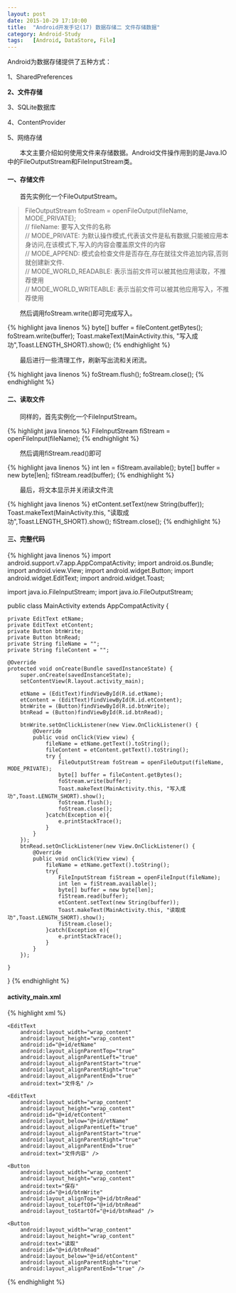 ```yaml
---
layout: post
date: 2015-10-29 17:10:00
title:  "Android开发手记(17) 数据存储二 文件存储数据"
category: Android-Study
tags:   [Android, DataStore, File]
---
```


Android为数据存储提供了五种方式：

1、SharedPreferences

**2、文件存储**

3、SQLite数据库

4、ContentProvider

5、网络存储

 

　　本文主要介绍如何使用文件来存储数据。Android文件操作用到的是Java.IO中的FileOutputStream和FileInputStream类。

#### **一、存储文件**

　　首先实例化一个FileOutputStream。

  
> FileOutputStream foStream = openFileOutput(fileName, MODE_PRIVATE);  
> // fileName: 要写入文件的名称  
> // MODE_PRIVATE: 为默认操作模式,代表该文件是私有数据,只能被应用本身访问,在该模式下,写入的内容会覆盖原文件的内容  
> // MODE_APPEND: 模式会检查文件是否存在,存在就往文件追加内容,否则就创建新文件.  
> // MODE_WORLD_READABLE: 表示当前文件可以被其他应用读取，不推荐使用  
> // MODE_WORLD_WRITEABLE: 表示当前文件可以被其他应用写入，不推荐使用  

　　然后调用foStream.write()即可完成写入。

{% highlight java linenos %}
byte[] buffer = fileContent.getBytes();
foStream.write(buffer);
Toast.makeText(MainActivity.this, "写入成功",Toast.LENGTH_SHORT).show();
{% endhighlight %}

　　最后进行一些清理工作，刷新写出流和关闭流。

{% highlight java linenos %}
foStream.flush();
foStream.close();
{% endhighlight %}

#### **二、读取文件**

　　同样的，首先实例化一个FileInputStream。

{% highlight java linenos %}
FileInputStream fiStream = openFileInput(fileName);
{% endhighlight %}

　　然后调用fiStream.read()即可

{% highlight java linenos %}
int len = fiStream.available();
byte[] buffer = new byte[len];
fiStream.read(buffer);
{% endhighlight %}

　　最后，将文本显示并关闭读文件流

{% highlight java linenos %}
etContent.setText(new String(buffer));
Toast.makeText(MainActivity.this, "读取成功",Toast.LENGTH_SHORT).show();
fiStream.close();
{% endhighlight %}

#### **三、完整代码**

{% highlight java linenos %}
import android.support.v7.app.AppCompatActivity;
import android.os.Bundle;
import android.view.View;
import android.widget.Button;
import android.widget.EditText;
import android.widget.Toast;

import java.io.FileInputStream;
import java.io.FileOutputStream;

public class MainActivity extends AppCompatActivity {

    private EditText etName;
    private EditText etContent;
    private Button btnWrite;
    private Button btnRead;
    private String fileName = "";
    private String fileContent = "";

    @Override
    protected void onCreate(Bundle savedInstanceState) {
        super.onCreate(savedInstanceState);
        setContentView(R.layout.activity_main);

        etName = (EditText)findViewById(R.id.etName);
        etContent = (EditText)findViewById(R.id.etContent);
        btnWrite = (Button)findViewById(R.id.btnWrite);
        btnRead = (Button)findViewById(R.id.btnRead);

        btnWrite.setOnClickListener(new View.OnClickListener() {
            @Override
            public void onClick(View view) {
                fileName = etName.getText().toString();
                fileContent = etContent.getText().toString();
                try {
                    FileOutputStream foStream = openFileOutput(fileName, MODE_PRIVATE);
                    byte[] buffer = fileContent.getBytes();
                    foStream.write(buffer);
                    Toast.makeText(MainActivity.this, "写入成功",Toast.LENGTH_SHORT).show();
                    foStream.flush();
                    foStream.close();
                }catch(Exception e){
                    e.printStackTrace();
                }
            }
        });
        btnRead.setOnClickListener(new View.OnClickListener() {
            @Override
            public void onClick(View view) {
                fileName = etName.getText().toString();
                try{
                    FileInputStream fiStream = openFileInput(fileName);
                    int len = fiStream.available();
                    byte[] buffer = new byte[len];
                    fiStream.read(buffer);
                    etContent.setText(new String(buffer));
                    Toast.makeText(MainActivity.this, "读取成功",Toast.LENGTH_SHORT).show();
                    fiStream.close();
                }catch(Exception e){
                    e.printStackTrace();
                }
            }
        });

    }
}
{% endhighlight %}

#### activity_main.xml

{% highlight xml %}
<RelativeLayout xmlns:android="http://schemas.android.com/apk/res/android"
    xmlns:tools="http://schemas.android.com/tools" android:layout_width="match_parent"
    android:layout_height="match_parent" android:paddingLeft="@dimen/activity_horizontal_margin"
    android:paddingRight="@dimen/activity_horizontal_margin"
    android:paddingTop="@dimen/activity_vertical_margin"
    android:paddingBottom="@dimen/activity_vertical_margin" tools:context=".MainActivity">


    <EditText
        android:layout_width="wrap_content"
        android:layout_height="wrap_content"
        android:id="@+id/etName"
        android:layout_alignParentTop="true"
        android:layout_alignParentLeft="true"
        android:layout_alignParentStart="true"
        android:layout_alignParentRight="true"
        android:layout_alignParentEnd="true"
        android:text="文件名" />

    <EditText
        android:layout_width="wrap_content"
        android:layout_height="wrap_content"
        android:id="@+id/etContent"
        android:layout_below="@+id/etName"
        android:layout_alignParentLeft="true"
        android:layout_alignParentStart="true"
        android:layout_alignParentRight="true"
        android:layout_alignParentEnd="true"
        android:text="文件内容" />

    <Button
        android:layout_width="wrap_content"
        android:layout_height="wrap_content"
        android:text="保存"
        android:id="@+id/btnWrite"
        android:layout_alignTop="@+id/btnRead"
        android:layout_toLeftOf="@+id/btnRead"
        android:layout_toStartOf="@+id/btnRead" />

    <Button
        android:layout_width="wrap_content"
        android:layout_height="wrap_content"
        android:text="读取"
        android:id="@+id/btnRead"
        android:layout_below="@+id/etContent"
        android:layout_alignParentRight="true"
        android:layout_alignParentEnd="true" />
</RelativeLayout>
{% endhighlight %}


